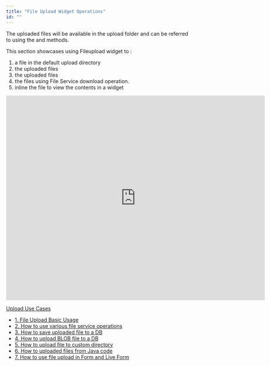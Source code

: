 ```yaml
---
title: "File Upload Widget Operations"
id: ""
---
```


The uploaded files will be available in the upload folder and can be referred to using the and methods.

This section showcases using Fileupload widget to :

1. a file in the default upload directory
2. the uploaded files
3. the uploaded files
4. the files using File Service download operation.
5. inline the file to view the contents in a widget

<iframe width="708" height="560" src="https://docs.google.com/presentation/d/e/2PACX-1vSltjA3MOBZG31v_vdAssTOeWcfCqIHaHX6WSdRdF1LMAjCZ5r83fi_AkqrNVJn3mgY-s7DBTYQzIf3/embed?start=false&amp;loop=false&amp;delayms=3000" frameborder="0" allowfullscreen="allowfullscreen" mozallowfullscreen="mozallowfullscreen" webkitallowfullscreen="webkitallowfullscreen"></iframe>

[Upload Use Cases](/learn/app-development/widgets/basic/fileupload-use-cases/)

- [1\. File Upload Basic Usage](/learn/app-development/widgets/form-widgets/file-upload-basic-usage/)
- [2\. How to use various file service operations](/learn/how-tos/file-upload-widget-operations/)
- [3\. How to save uploaded file to a DB](/learn/how-tos/upload-file-save-database/)
- [4\. How to upload BLOB file to a DB](/learn/how-tos/file-upload-blob-data/)
- [5\. How to upload file to custom directory](/learn/how-tos/file-upload-custom-directory/)
- [6\. How to uploaded files from Java code](/learn/how-tos/accessing-file-upload-java-code/)
- [7\. How to use file upload in Form and Live Form](/learn/how-tos/upload-files-from-live-form-form/)
